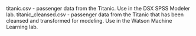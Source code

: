 titanic.csv -  passenger data from the Titanic. Use in the DSX SPSS Modeler lab. 
titanic_cleansed.csv - passenger data from the Titanic that has been cleansed and transformed for modeling. Use in the Watson Machine Learning lab. 
